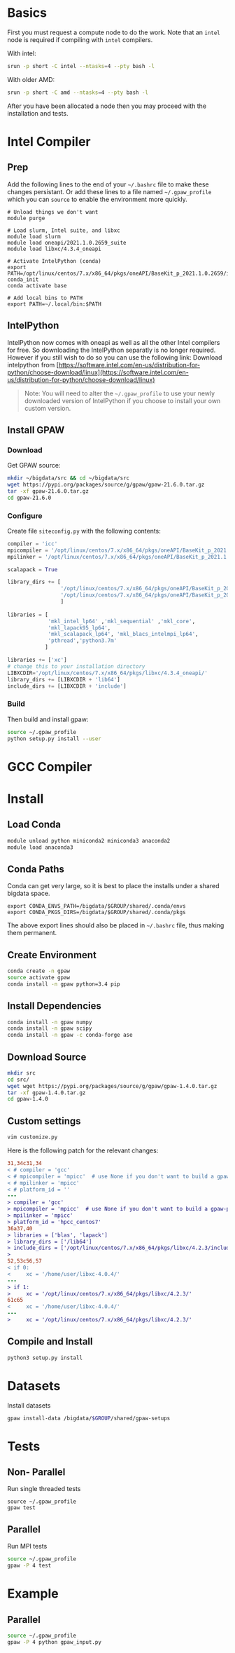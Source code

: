 # Basics
First you must request a compute node to do the work. Note that an `intel` node is required if compiling with `intel` compilers.

With intel:
```bash
srun -p short -C intel --ntasks=4 --pty bash -l
```

With older AMD:
```bash
srun -p short -C amd --ntasks=4 --pty bash -l
```

After you have been allocated a node then you may proceed with the installation and tests.

# Intel Compiler

## Prep

Add the following lines to the end of your `~/.bashrc` file to make these changes persistant.
Or add these lines to a file named `~/.gpaw_profile` which you can `source` to enable the environment more quickly.

```
# Unload things we don't want
module purge

# Load slurm, Intel suite, and libxc
module load slurm
module load oneapi/2021.1.0.2659_suite
module load libxc/4.3.4_oneapi

# Activate IntelPython (conda)
export PATH=/opt/linux/centos/7.x/x86_64/pkgs/oneAPI/BaseKit_p_2021.1.0.2659/intelpython/python3.7/condabin:$PATH
conda_init
conda activate base

# Add local bins to PATH
export PATH=~/.local/bin:$PATH
```

## IntelPython

IntelPython now comes with oneapi as well as all the other Intel compilers for free. So downloading the IntelPython separatly is no longer required.
However if you still wish to do so you can use the following link:
Download intelpython from [https://software.intel.com/en-us/distribution-for-python/choose-download/linux](https://software.intel.com/en-us/distribution-for-python/choose-download/linux)

> Note: You will need to alter the `~/.gpaw_profile` to use your newly downloaded version of IntelPython if you choose to install your own custom version.

## Install GPAW

### Download

Get GPAW source:

```bash
mkdir ~/bigdata/src && cd ~/bigdata/src
wget https://pypi.org/packages/source/g/gpaw/gpaw-21.6.0.tar.gz
tar -xf gpaw-21.6.0.tar.gz
cd gpaw-21.6.0
```

### Configure

Create file `siteconfig.py` with the following contents:
```python
compiler = 'icc'
mpicompiler = '/opt/linux/centos/7.x/x86_64/pkgs/oneAPI/BaseKit_p_2021.1.0.2659/mpi/2021.1.1/bin/mpiicc'
mpilinker = '/opt/linux/centos/7.x/x86_64/pkgs/oneAPI/BaseKit_p_2021.1.0.2659/mpi/2021.1.1/bin/mpiicc'

scalapack = True

library_dirs += [
                 '/opt/linux/centos/7.x/x86_64/pkgs/oneAPI/BaseKit_p_2021.1.0.2659/mkl/2021.1.1/lib/intel64',
                 '/opt/linux/centos/7.x/x86_64/pkgs/oneAPI/BaseKit_p_2021.1.0.2659/intelpython/python3.7/lib'
                 ]
                 
libraries = [
             'mkl_intel_lp64' ,'mkl_sequential' ,'mkl_core',
             'mkl_lapack95_lp64',
             'mkl_scalapack_lp64', 'mkl_blacs_intelmpi_lp64',
             'pthread','python3.7m'
            ]

libraries += ['xc']
# change this to your installation directory
LIBXCDIR='/opt/linux/centos/7.x/x86_64/pkgs/libxc/4.3.4_oneapi/'
library_dirs += [LIBXCDIR + 'lib64']
include_dirs += [LIBXCDIR + 'include']
```

### Build

Then build and install gpaw:

```bash
source ~/.gpaw_profile
python setup.py install --user
```

# GCC Compiler
# Install

## Load Conda
```bash
module unload python miniconda2 miniconda3 anaconda2
module load anaconda3
```
## Conda Paths
Conda can get very large, so it is best to place the installs under a shared bigdata space.
```
export CONDA_ENVS_PATH=/bigdata/$GROUP/shared/.conda/envs
export CONDA_PKGS_DIRS=/bigdata/$GROUP/shared/.conda/pkgs
```
The above export lines should also be placed in `~/.bashrc` file, thus making them permanent.

## Create Environment
```bash
conda create -n gpaw
source activate gpaw
conda install -n gpaw python=3.4 pip
```

## Install Dependencies
```bash
conda install -n gpaw numpy 
conda install -n gpaw scipy
conda install -n gpaw -c conda-forge ase
```

## Download Source
```bash
mkdir src
cd src/
wget wget https://pypi.org/packages/source/g/gpaw/gpaw-1.4.0.tar.gz
tar -xf gpaw-1.4.0.tar.gz
cd gpaw-1.4.0
```

## Custom settings
```bash
vim customize.py
```

Here is the following patch for the relevant changes:
```diff
31,34c31,34
< # compiler = 'gcc'
< # mpicompiler = 'mpicc'  # use None if you don't want to build a gpaw-python
< # mpilinker = 'mpicc'
< # platform_id = ''
---
> compiler = 'gcc'
> mpicompiler = 'mpicc'  # use None if you don't want to build a gpaw-python
> mpilinker = 'mpicc'
> platform_id = 'hpcc_centos7'
36a37,40
> libraries = ['blas', 'lapack']
> library_dirs = ['/lib64']
> include_dirs = ['/opt/linux/centos/7.x/x86_64/pkgs/libxc/4.2.3/include','/bigdata/YOUR_GROUP_NAME/shared/.conda/envs/gpaw/lib/python3.4/site-packages/numpy/core/include']
>
52,53c56,57
< if 0:
<     xc = '/home/user/libxc-4.0.4/'
---
> if 1:
>     xc = '/opt/linux/centos/7.x/x86_64/pkgs/libxc/4.2.3/'
61c65
<     xc = '/home/user/libxc-4.0.4/'
---
>     xc = '/opt/linux/centos/7.x/x86_64/pkgs/libxc/4.2.3/'
```

## Compile and Install
```bash
python3 setup.py install
```

# Datasets

Install datasets
```bash
gpaw install-data /bigdata/$GROUP/shared/gpaw-setups
```

# Tests

## Non- Parallel

Run single threaded tests
```
source ~/.gpaw_profile
gpaw test
```

## Parallel

Run MPI tests

```bash
source ~/.gpaw_profile
gpaw -P 4 test
```

# Example

## Parallel

```bash
source ~/.gpaw_profile
gpaw -P 4 python gpaw_input.py
```
